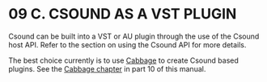 09 C. CSOUND AS A VST PLUGIN
============================

Csound can be built into a VST or AU plugin through the use of the
Csound host API. Refer to the section on using the Csound API for more
details.

The best choice currently is to use [Cabbage](https://www.cabbageaudio.com) to create Csound based plugins.  See the [Cabbage chapter](10-b-cabbage.md) in part 10 of this manual.
